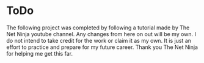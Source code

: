 # ToDo
The following project was completed by following a tutorial made by The Net Ninja youtube channel.
Any changes from here on out will be my own. I do not intend to take credit for the work or claim it as my own.
It is just an effort to practice and prepare for my future career. Thank you The Net Ninja for helping me get this far.
